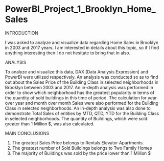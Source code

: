 # PowerBI_Project_1_Brooklyn_Home_Sales

INTRODUCTION

I was asked to analyze and visualize data regarding Home Sales in Brooklyn in 2003 and 2017 years. 
I am interested in details about this topic, so if I find anything interesting then I do not hesitate to bring that in also. 

ANALYSIS

To analyze and visualize this data, DAX (Data Analysis Expression) and PowerBI were utilized respectively.
An analysis was conducted so as to find out about the Sales Price of the Building Class in selected neighborhoods in Brooklyn between 2003 and 2017. 
An in-depth analysis was performed in order to show which neighborhood has the greatest popularity in terms of the quantity of sold buildings in this time of period.
The calculation for year over year and month over month Sales were also performed for the Building Class in selected neighborhoods. 
An in-depth analysis was also done to demonstrate Total Sales of entities by MTD, QTD, YTD for the Building Class in selected neighborhoods.
The quantity of Buildings, which were sold greater than 1 Million $, was also calculated.

MAIN CONCLUSIONS

1.	The greatest Sales Price belongs to Rentals Elevator Apartments.
2.	The greatest number of Sold Buildings belongs to Two Family Homes
3.	The majority of Buildings was sold by the price lower than 1 Million $
